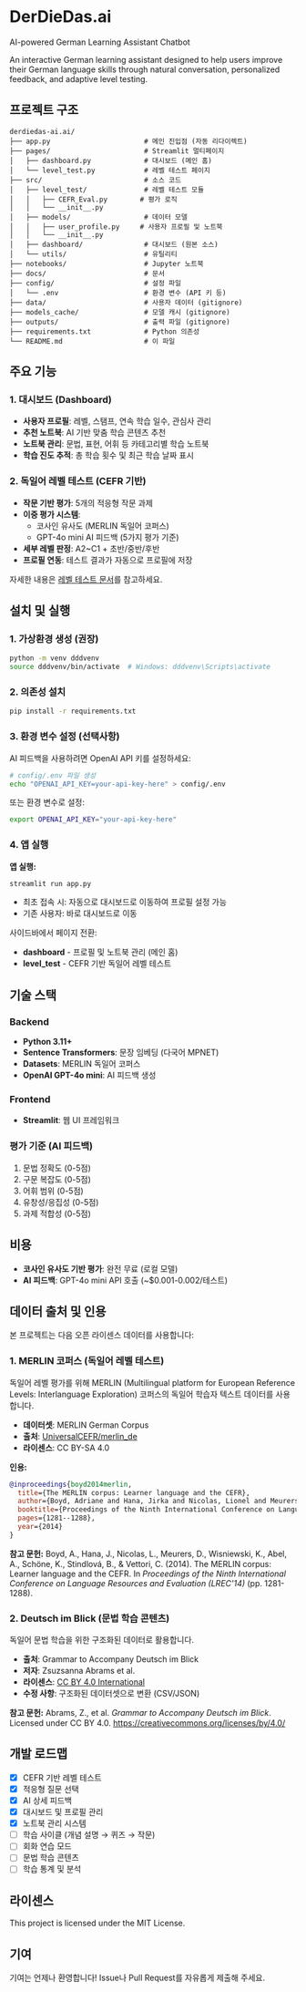 # DerDieDas.ai

AI-powered German Learning Assistant Chatbot

An interactive German learning assistant designed to help users improve their German language skills through natural conversation, personalized feedback, and adaptive level testing.

## 프로젝트 구조

```
derdiedas-ai.ai/
├── app.py                       # 메인 진입점 (자동 리다이렉트)
├── pages/                       # Streamlit 멀티페이지
│   ├── dashboard.py             # 대시보드 (메인 홈)
│   └── level_test.py            # 레벨 테스트 페이지
├── src/                         # 소스 코드
│   ├── level_test/              # 레벨 테스트 모듈
│   │   ├── CEFR_Eval.py        # 평가 로직
│   │   └── __init__.py
│   ├── models/                  # 데이터 모델
│   │   ├── user_profile.py     # 사용자 프로필 및 노트북
│   │   └── __init__.py
│   ├── dashboard/               # 대시보드 (원본 소스)
│   └── utils/                   # 유틸리티
├── notebooks/                   # Jupyter 노트북
├── docs/                        # 문서
├── config/                      # 설정 파일
│   └── .env                     # 환경 변수 (API 키 등)
├── data/                        # 사용자 데이터 (gitignore)
├── models_cache/                # 모델 캐시 (gitignore)
├── outputs/                     # 출력 파일 (gitignore)
├── requirements.txt             # Python 의존성
└── README.md                    # 이 파일

```

## 주요 기능

### 1. 대시보드 (Dashboard)
- **사용자 프로필**: 레벨, 스탬프, 연속 학습 일수, 관심사 관리
- **추천 노트북**: AI 기반 맞춤 학습 콘텐츠 추천
- **노트북 관리**: 문법, 표현, 어휘 등 카테고리별 학습 노트북
- **학습 진도 추적**: 총 학습 횟수 및 최근 학습 날짜 표시

### 2. 독일어 레벨 테스트 (CEFR 기반)
- **작문 기반 평가**: 5개의 적응형 작문 과제
- **이중 평가 시스템**:
  - 코사인 유사도 (MERLIN 독일어 코퍼스)
  - GPT-4o mini AI 피드백 (5가지 평가 기준)
- **세부 레벨 판정**: A2~C1 + 초반/중반/후반
- **프로필 연동**: 테스트 결과가 자동으로 프로필에 저장

자세한 내용은 [레벨 테스트 문서](docs/README_LEVEL_TEST.md)를 참고하세요.

## 설치 및 실행

### 1. 가상환경 생성 (권장)

```bash
python -m venv dddvenv
source dddvenv/bin/activate  # Windows: dddvenv\Scripts\activate
```

### 2. 의존성 설치

```bash
pip install -r requirements.txt
```

### 3. 환경 변수 설정 (선택사항)

AI 피드백을 사용하려면 OpenAI API 키를 설정하세요:

```bash
# config/.env 파일 생성
echo "OPENAI_API_KEY=your-api-key-here" > config/.env
```

또는 환경 변수로 설정:
```bash
export OPENAI_API_KEY="your-api-key-here"
```

### 4. 앱 실행

**앱 실행:**
```bash
streamlit run app.py
```

- 최초 접속 시: 자동으로 대시보드로 이동하여 프로필 설정 가능
- 기존 사용자: 바로 대시보드로 이동

사이드바에서 페이지 전환:
- **dashboard** - 프로필 및 노트북 관리 (메인 홈)
- **level_test** - CEFR 기반 독일어 레벨 테스트

## 기술 스택

### Backend
- **Python 3.11+**
- **Sentence Transformers**: 문장 임베딩 (다국어 MPNET)
- **Datasets**: MERLIN 독일어 코퍼스
- **OpenAI GPT-4o mini**: AI 피드백 생성

### Frontend
- **Streamlit**: 웹 UI 프레임워크

### 평가 기준 (AI 피드백)
1. 문법 정확도 (0-5점)
2. 구문 복잡도 (0-5점)
3. 어휘 범위 (0-5점)
4. 유창성/응집성 (0-5점)
5. 과제 적합성 (0-5점)

## 비용

- **코사인 유사도 기반 평가**: 완전 무료 (로컬 모델)
- **AI 피드백**: GPT-4o mini API 호출 (~$0.001-0.002/테스트)

## 데이터 출처 및 인용

본 프로젝트는 다음 오픈 라이센스 데이터를 사용합니다:

### 1. MERLIN 코퍼스 (독일어 레벨 테스트)

독일어 레벨 평가를 위해 MERLIN (Multilingual platform for European Reference Levels: Interlanguage Exploration) 코퍼스의 독일어 학습자 텍스트 데이터를 사용합니다.

- **데이터셋**: MERLIN German Corpus
- **출처**: [UniversalCEFR/merlin_de](https://huggingface.co/datasets/UniversalCEFR/merlin_de)
- **라이센스**: CC BY-SA 4.0

**인용:**
```bibtex
@inproceedings{boyd2014merlin,
  title={The MERLIN corpus: Learner language and the CEFR},
  author={Boyd, Adriane and Hana, Jirka and Nicolas, Lionel and Meurers, Detmar and Wis{\'n}iewski, Katrin and Abel, Andrea and Schöne, Karin and Stindlov{\'a}, Barbora and Vettori, Chiara},
  booktitle={Proceedings of the Ninth International Conference on Language Resources and Evaluation (LREC'14)},
  pages={1281--1288},
  year={2014}
}
```

**참고 문헌:**
Boyd, A., Hana, J., Nicolas, L., Meurers, D., Wisniewski, K., Abel, A., Schöne, K., Stindlová, B., & Vettori, C. (2014). The MERLIN corpus: Learner language and the CEFR. In *Proceedings of the Ninth International Conference on Language Resources and Evaluation (LREC'14)* (pp. 1281-1288).

### 2. Deutsch im Blick (문법 학습 콘텐츠)

독일어 문법 학습을 위한 구조화된 데이터로 활용합니다.

- **출처**: Grammar to Accompany Deutsch im Blick
- **저자**: Zsuzsanna Abrams et al.
- **라이센스**: [CC BY 4.0 International](https://creativecommons.org/licenses/by/4.0/)
- **수정 사항**: 구조화된 데이터셋으로 변환 (CSV/JSON)

**참고 문헌:**
Abrams, Z., et al. *Grammar to Accompany Deutsch im Blick*. Licensed under CC BY 4.0. https://creativecommons.org/licenses/by/4.0/

## 개발 로드맵

- [x] CEFR 기반 레벨 테스트
- [x] 적응형 질문 선택
- [x] AI 상세 피드백
- [x] 대시보드 및 프로필 관리
- [x] 노트북 관리 시스템
- [ ] 학습 사이클 (개념 설명 → 퀴즈 → 작문)
- [ ] 회화 연습 모드
- [ ] 문법 학습 콘텐츠
- [ ] 학습 통계 및 분석

## 라이센스

This project is licensed under the MIT License.

## 기여

기여는 언제나 환영합니다! Issue나 Pull Request를 자유롭게 제출해 주세요.
